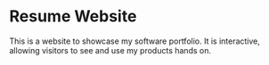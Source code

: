 # Resume Website
This is a website to showcase my software portfolio. It is interactive, allowing visitors to see and use my products hands on.